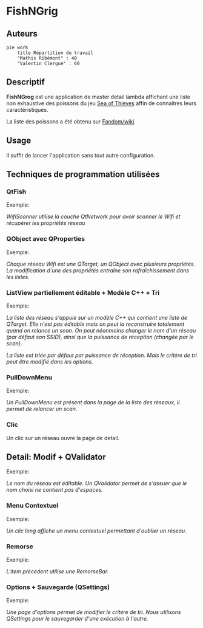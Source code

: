 # FishNGrig

## Auteurs

```mermaid
pie work
    title Répartition du travail
    "Mathis Ribémont" : 40
    "Valentin Clergue" : 60
```

## Descriptif

**FishNGrog** est une application de master detail lambda affichant une liste non exhaustive des poissons du jeu [Sea of Thieves](https://www.seaofthieves.com) affin de connaitres leurs caractéristiques.

La liste des poissons a été obtenu sur [Fandom/wiki](https://seaofthieves.fandom.com/wiki/Fish).

## Usage

Il suffit de lancer l'application sans tout autre configuration.

## Techniques de programmation utilisées

### QtFish

Exemple:

*WifiScanner utilise la couche QtNetwork pour avoir scanner le Wifi et récupérer les propriétés réseau*

### QObject avec QProperties

Exemple:

*Chaque réseau Wifi est une QTarget, un QObject avec plusieurs propriétés. La modification d'une des propriétés entraîne son rafraîchissement dans les listes.*

### ListView partiellement éditable + Modèle C++ + Tri

Exemple:

*La liste des réseau s'appuie sur un modèle C++ qui contient une liste de QTarget. Elle n'est pas éditable mais on peut la reconstruire totalement quand on relance un scan. On peut néanmoins changer le nom d'un réseau (par défaut son SSID), ainsi que la puissance de réception (changée par le scan).*

*La liste est triée par défaut par puissance de réception. Mais le critère de tri peut être modifié dans les options.*

### PullDownMenu

Exemple:

*Un PullDownMenu est présent dans la page de la liste des réseaux, il permet de relancer un scan.*

### Clic

Un clic sur un réseau ouvre la page de detail.

## Detail: Modif + QValidator

Exemple:

*Le nom du réseau est éditable. Un QValidator permet de s'assuer que le nom choisi ne contient pas d'espaces.*

### Menu Contextuel

Exemple:

*Un clic long affiche un menu contextuel permettant d'oublier un réseau.*

### Remorse

Exemple:

*L'item précédent utilise une RemorseBar.*

### Options + Sauvegarde (QSettings)

Exemple:

*Une page d'options permet de modifier le critère de tri. Nous utilisons QSettings pour le sauvegarder d'une exécution à l'autre.*